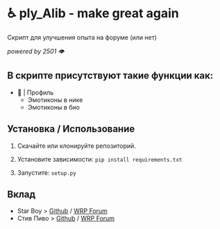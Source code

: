 # ♿ ply_Alib - make great again
Скрипт для улучшения опыта на форуме (или нет)

_powered by 2501 👁️_

## В скрипте присутствуют такие функции как:

- 🖤 |  Профиль
  - Эмотиконы в нике
  - Эмотиконы в био

## Установка / Использование

1. Скачайте или клонируйте репозиторий.
2. Установите зависимости: `pip install requirements.txt`

3. Запустите: `setup.py`

## Вклад

- Star Boy > [Github](https://github.com/v1lmok) / [WRP Forum](https://forum.wayzer.ru/u/vilmok)
- Стив Пиво > [Github](https://github.com/PivoSteve) / [WRP Forum](https://forum.wayzer.ru/u/Buba)
